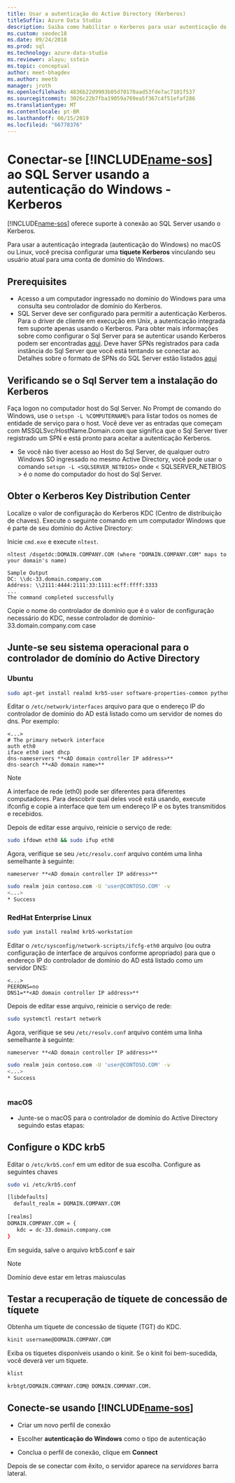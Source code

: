 ```yaml
---
title: Usar a autenticação do Active Directory (Kerberos)
titleSuffix: Azure Data Studio
description: Saiba como habilitar o Kerberos para usar autenticação do Active Directory para o Studio de dados do Azure
ms.custom: seodec18
ms.date: 09/24/2018
ms.prod: sql
ms.technology: azure-data-studio
ms.reviewer: alayu; sstein
ms.topic: conceptual
author: meet-bhagdev
ms.author: meetb
manager: jroth
ms.openlocfilehash: 4836b22d9903b05d70170aad53fde7ac7101f537
ms.sourcegitcommit: 3026c22b7fba19059a769ea5f367c4f51efaf286
ms.translationtype: MT
ms.contentlocale: pt-BR
ms.lasthandoff: 06/15/2019
ms.locfileid: "66778376"
---
```

# <a name="connect-includename-sosincludesname-sos-shortmd-to-your-sql-server-using-windows-authentication---kerberos"></a>Conectar-se [!INCLUDE[name-sos](../includes/name-sos-short.md)] ao SQL Server usando a autenticação do Windows - Kerberos 

[!INCLUDE[name-sos](../includes/name-sos-short.md)] oferece suporte à conexão ao SQL Server usando o Kerberos.

Para usar a autenticação integrada (autenticação do Windows) no macOS ou Linux, você precisa configurar uma **tíquete Kerberos** vinculando seu usuário atual para uma conta de domínio do Windows. 

## <a name="prerequisites"></a>Prerequisites

- Acesso a um computador ingressado no domínio do Windows para uma consulta seu controlador de domínio do Kerberos.
- SQL Server deve ser configurado para permitir a autenticação Kerberos. Para o driver de cliente em execução em Unix, a autenticação integrada tem suporte apenas usando o Kerberos. Para obter mais informações sobre como configurar o Sql Server para se autenticar usando Kerberos podem ser encontradas [aqui](https://support.microsoft.com/help/319723/how-to-use-kerberos-authentication-in-sql-server). Deve haver SPNs registrados para cada instância do Sql Server que você está tentando se conectar ao. Detalhes sobre o formato de SPNs do SQL Server estão listados [aqui](https://technet.microsoft.com/library/ms191153%28v=sql.105%29.aspx#SPN%20Formats)


## <a name="checking-if-sql-server-has-kerberos-setup"></a>Verificando se o Sql Server tem a instalação do Kerberos

Faça logon no computador host do Sql Server. No Prompt de comando do Windows, use o `setspn -L %COMPUTERNAME%` para listar todos os nomes de entidade de serviço para o host. Você deve ver as entradas que começam com MSSQLSvc/HostName.Domain.com que significa que o Sql Server tiver registrado um SPN e está pronto para aceitar a autenticação Kerberos. 
- Se você não tiver acesso ao Host do Sql Server, de qualquer outro Windows SO ingressado no mesmo Active Directory, você pode usar o comando `setspn -L <SQLSERVER_NETBIOS>` onde < SQLSERVER_NETBIOS > é o nome do computador do host do Sql Server.


## <a name="get-the-kerberos-key-distribution-center"></a>Obter o Kerberos Key Distribution Center

Localize o valor de configuração do Kerberos KDC (Centro de distribuição de chaves). Execute o seguinte comando em um computador Windows que é parte de seu domínio do Active Directory: 

Inicie `cmd.exe` e execute `nltest`.

```
nltest /dsgetdc:DOMAIN.COMPANY.COM (where "DOMAIN.COMPANY.COM" maps to your domain's name)

Sample Output
DC: \\dc-33.domain.company.com
Address: \\2111:4444:2111:33:1111:ecff:ffff:3333
...
The command completed successfully
```
Copie o nome do controlador de domínio que é o valor de configuração necessário do KDC, nesse controlador de domínio-33.domain.company.com case

## <a name="join-your-os-to-the-active-directory-domain-controller"></a>Junte-se seu sistema operacional para o controlador de domínio do Active Directory

### <a name="ubuntu"></a>Ubuntu
```bash
sudo apt-get install realmd krb5-user software-properties-common python-software-properties packagekit
```

Editar o `/etc/network/interfaces` arquivo para que o endereço IP do controlador de domínio do AD está listado como um servidor de nomes do dns. Por exemplo: 

```/etc/network/interfaces
<...>
# The primary network interface
auth eth0
iface eth0 inet dhcp
dns-nameservers **<AD domain controller IP address>**
dns-search **<AD domain name>**
```

> [!NOTE]
> A interface de rede (eth0) pode ser diferentes para diferentes computadores. Para descobrir qual deles você está usando, execute ifconfig e copie a interface que tem um endereço IP e os bytes transmitidos e recebidos.

Depois de editar esse arquivo, reinicie o serviço de rede:

```bash
sudo ifdown eth0 && sudo ifup eth0
```

Agora, verifique se seu `/etc/resolv.conf` arquivo contém uma linha semelhante à seguinte:  

```Code
nameserver **<AD domain controller IP address>**
```

```bash
sudo realm join contoso.com -U 'user@CONTOSO.COM' -v
<...>
* Success
```
   
### <a name="redhat-enterprise-linux"></a>RedHat Enterprise Linux
```bash
sudo yum install realmd krb5-workstation
```

Editar o `/etc/sysconfig/network-scripts/ifcfg-eth0` arquivo (ou outra configuração de interface de arquivos conforme apropriado) para que o endereço IP do controlador de domínio do AD está listado como um servidor DNS:

```/etc/sysconfig/network-scripts/ifcfg-eth0
<...>
PEERDNS=no
DNS1=**<AD domain controller IP address>**
```

Depois de editar esse arquivo, reinicie o serviço de rede:

```bash
sudo systemctl restart network
```

Agora, verifique se seu `/etc/resolv.conf` arquivo contém uma linha semelhante à seguinte:  

```Code
nameserver **<AD domain controller IP address>**
```

```bash
sudo realm join contoso.com -U 'user@CONTOSO.COM' -v
<...>
* Success
   
```

### <a name="macos"></a>macOS

- Junte-se o macOS para o controlador de domínio do Active Directory seguindo estas etapas:



## <a name="configure-kdc-in-krb5conf"></a>Configure o KDC krb5

Editar o `/etc/krb5.conf` em um editor de sua escolha. Configure as seguintes chaves

```bash
sudo vi /etc/krb5.conf

[libdefaults]
  default_realm = DOMAIN.COMPANY.COM
 
[realms]
DOMAIN.COMPANY.COM = {
   kdc = dc-33.domain.company.com
}
```

Em seguida, salve o arquivo krb5.conf e sair

> [!NOTE]
> Domínio deve estar em letras maiusculas


## <a name="test-the-ticket-granting-ticket-retrieval"></a>Testar a recuperação de tíquete de concessão de tíquete

Obtenha um tíquete de concessão de tíquete (TGT) do KDC.

```bash
kinit username@DOMAIN.COMPANY.COM
```

Exiba os tíquetes disponíveis usando o kinit. Se o kinit foi bem-sucedida, você deverá ver um tíquete. 

```bash
klist

krbtgt/DOMAIN.COMPANY.COM@ DOMAIN.COMPANY.COM.
```

## <a name="connect-using-includename-sosincludesname-sos-shortmd"></a>Conecte-se usando [!INCLUDE[name-sos](../includes/name-sos-short.md)]

* Criar um novo perfil de conexão

* Escolher **autenticação do Windows** como o tipo de autenticação

* Conclua o perfil de conexão, clique em **Connect**

Depois de se conectar com êxito, o servidor aparece na *servidores* barra lateral.
